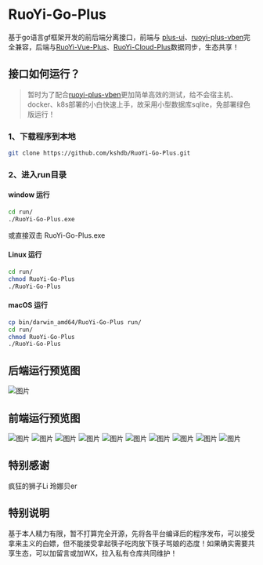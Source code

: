 # RuoYi-Go-Plus

基于go语言gf框架开发的前后端分离接口，前端与 [plus-ui](https://github.com/JavaLionLi/plus-ui)、[ruoyi-plus-vben](https://gitee.com/dapppp/ruoyi-plus-vben)完全兼容，后端与[RuoYi-Vue-Plus](https://github.com/dromara/RuoYi-Vue-Plus)、[RuoYi-Cloud-Plus](https://github.com/dromara/RuoYi-Cloud-Plus)数据同步，生态共享！

## 接口如何运行？

> 暂时为了配合[ruoyi-plus-vben]([ruoyi-plus-vben](https://gitee.com/dapppp/ruoyi-plus-vben))更加简单高效的测试，给不会宿主机、docker、k8s部署的小白快速上手，故采用小型数据库sqlite，免部署绿色版运行！

### 1、下载程序到本地

```sh
git clone https://github.com/kshdb/RuoYi-Go-Plus.git
```



### 2、进入run目录

#### window 运行
```sh
cd run/
./RuoYi-Go-Plus.exe
```


或直接双击 RuoYi-Go-Plus.exe

#### Linux 运行

```sh
cd run/
chmod RuoYi-Go-Plus
./RuoYi-Go-Plus
```

#### macOS 运行

```sh
cp bin/darwin_amd64/RuoYi-Go-Plus run/
cd run/
chmod RuoYi-Go-Plus
./RuoYi-Go-Plus
```


## 后端运行预览图

![图片](./doc/images/api-1.png)

## 前端运行预览图

![图片](./doc/images/web-1.png)
![图片](./doc/images/web-2.png)
![图片](./doc/images/web-3.png)
![图片](./doc/images/web-4.png)
![图片](./doc/images/web-5.png)
![图片](./doc/images/web-6.png)
![图片](./doc/images/web-7.png)
![图片](./doc/images/web-8.png)
![图片](./doc/images/web-9.png)
![图片](./doc/images/web-10.png)

## 特别感谢

疯狂的狮子Li   玲娜贝er

## 特别说明

基于本人精力有限，暂不打算完全开源，先将各平台编译后的程序发布，可以接受拿来主义的白嫖，但不能接受拿起筷子吃肉放下筷子骂娘的态度！如果确实需要共享生态，可以加留言或加WX，拉入私有仓库共同维护！
